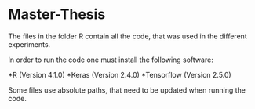 # Master-Thesis

The files in the folder R contain all the code, that was used in the different experiments.

In order to run the code one must install the following software:

*R (Version 4.1.0)
*Keras (Version 2.4.0)
*Tensorflow (Version 2.5.0)

Some files use absolute paths, that need to be updated when running the code.

